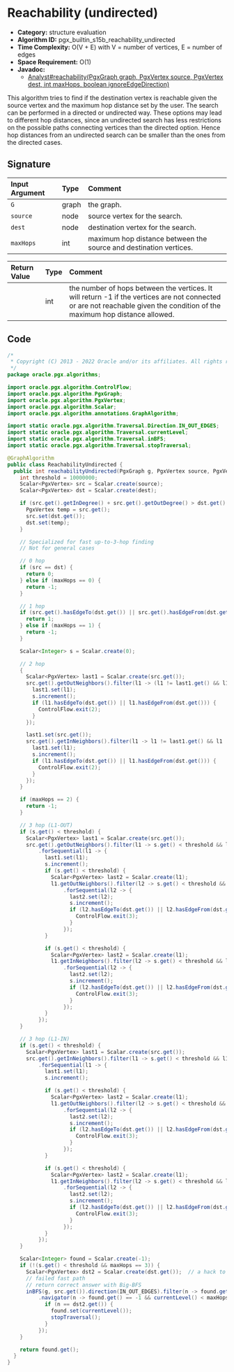 # Reachability (undirected)

- **Category:** structure evaluation
- **Algorithm ID:** pgx_builtin_s15b_reachability_undirected
- **Time Complexity:** O(V + E) with V = number of vertices, E = number of edges
- **Space Requirement:** O(1)
- **Javadoc:** 
  - [Analyst#reachability(PgxGraph graph, PgxVertex<ID> source, PgxVertex<ID> dest, int maxHops, boolean ignoreEdgeDirection)](https://docs.oracle.com/en/database/oracle/property-graph/22.3/spgjv/oracle/pgx/api/Analyst.html#reachability-oracle.pgx.api.PgxGraph-oracle.pgx.api.PgxVertex-oracle.pgx.api.PgxVertex-int-boolean-)

This algorithm tries to find if the destination vertex is reachable given the source vertex and the maximum hop distance set by the user. The search can be performed in a directed or undirected way. These options may lead to different hop distances, since an undirected search has less restrictions on the possible paths connecting vertices than the directed option. Hence hop distances from an undirected search can be smaller than the ones from the directed cases.


## Signature

| Input Argument | Type | Comment |
| :--- | :--- | :--- |
| `G` | graph | the graph. |
| `source` | node | source vertex for the search. |
| `dest` | node | destination vertex for the search. |
| `maxHops` | int | maximum hop distance between the source and destination vertices. |

| Return Value | Type | Comment |
| :--- | :--- | :--- |
| | int | the number of hops between the vertices. It will return -1 if the vertices are not connected or are not reachable given the condition of the maximum hop distance allowed. |

## Code

```java
/*
 * Copyright (C) 2013 - 2022 Oracle and/or its affiliates. All rights reserved.
 */
package oracle.pgx.algorithms;

import oracle.pgx.algorithm.ControlFlow;
import oracle.pgx.algorithm.PgxGraph;
import oracle.pgx.algorithm.PgxVertex;
import oracle.pgx.algorithm.Scalar;
import oracle.pgx.algorithm.annotations.GraphAlgorithm;

import static oracle.pgx.algorithm.Traversal.Direction.IN_OUT_EDGES;
import static oracle.pgx.algorithm.Traversal.currentLevel;
import static oracle.pgx.algorithm.Traversal.inBFS;
import static oracle.pgx.algorithm.Traversal.stopTraversal;

@GraphAlgorithm
public class ReachabilityUndirected {
  public int reachabilityUndirected(PgxGraph g, PgxVertex source, PgxVertex dest, int maxHops) {
    int threshold = 10000000;
    Scalar<PgxVertex> src = Scalar.create(source);
    Scalar<PgxVertex> dst = Scalar.create(dest);

    if (src.get().getInDegree() + src.get().getOutDegree() > dst.get().getInDegree() + dst.get().getOutDegree()) {
      PgxVertex temp = src.get();
      src.set(dst.get());
      dst.set(temp);
    }

    // Specialized for fast up-to-3-hop finding
    // Not for general cases

    // 0 hop
    if (src == dst) {
      return 0;
    } else if (maxHops == 0) {
      return -1;
    }

    // 1 hop
    if (src.get().hasEdgeTo(dst.get()) || src.get().hasEdgeFrom(dst.get())) {
      return 1;
    } else if (maxHops == 1) {
      return -1;
    }

    Scalar<Integer> s = Scalar.create(0);

    // 2 hop
    {
      Scalar<PgxVertex> last1 = Scalar.create(src.get());
      src.get().getOutNeighbors().filter(l1 -> (l1 != last1.get() && l1 != src.get())).forSequential(l1 -> {
        last1.set(l1);
        s.increment();
        if (l1.hasEdgeTo(dst.get()) || l1.hasEdgeFrom(dst.get())) {
          ControlFlow.exit(2);
        }
      });

      last1.set(src.get());
      src.get().getInNeighbors().filter(l1 -> l1 != last1.get() && l1 != src.get()).forSequential(l1 -> {
        last1.set(l1);
        s.increment();
        if (l1.hasEdgeTo(dst.get()) || l1.hasEdgeFrom(dst.get())) {
          ControlFlow.exit(2);
        }
      });
    }

    if (maxHops == 2) {
      return -1;
    }

    // 3 hop (L1-OUT)
    if (s.get() < threshold) {
      Scalar<PgxVertex> last1 = Scalar.create(src.get());
      src.get().getOutNeighbors().filter(l1 -> s.get() < threshold && l1 != last1.get() && l1 != src.get())
          .forSequential(l1 -> {
            last1.set(l1);
            s.increment();
            if (s.get() < threshold) {
              Scalar<PgxVertex> last2 = Scalar.create(l1);
              l1.getOutNeighbors().filter(l2 -> s.get() < threshold && l2 != last2.get() && l2 != l1 && l2 != src.get())
                  .forSequential(l2 -> {
                    last2.set(l2);
                    s.increment();
                    if (l2.hasEdgeTo(dst.get()) || l2.hasEdgeFrom(dst.get())) {
                      ControlFlow.exit(3);
                    }
                  });
            }

            if (s.get() < threshold) {
              Scalar<PgxVertex> last2 = Scalar.create(l1);
              l1.getInNeighbors().filter(l2 -> s.get() < threshold && l2 != last2.get() && l2 != l1 && l2 != src.get())
                  .forSequential(l2 -> {
                    last2.set(l2);
                    s.increment();
                    if (l2.hasEdgeTo(dst.get()) || l2.hasEdgeFrom(dst.get())) {
                      ControlFlow.exit(3);
                    }
                  });
            }
          });
    }

    // 3 hop (L1-IN)
    if (s.get() < threshold) {
      Scalar<PgxVertex> last1 = Scalar.create(src.get());
      src.get().getInNeighbors().filter(l1 -> s.get() < threshold && l1 != last1.get() && l1 != src.get())
          .forSequential(l1 -> {
            last1.set(l1);
            s.increment();

            if (s.get() < threshold) {
              Scalar<PgxVertex> last2 = Scalar.create(l1);
              l1.getOutNeighbors().filter(l2 -> s.get() < threshold && l2 != last2.get() && l2 != l1 && l2 != src.get())
                  .forSequential(l2 -> {
                    last2.set(l2);
                    s.increment();
                    if (l2.hasEdgeTo(dst.get()) || l2.hasEdgeFrom(dst.get())) {
                      ControlFlow.exit(3);
                    }
                  });
            }

            if (s.get() < threshold) {
              Scalar<PgxVertex> last2 = Scalar.create(l1);
              l1.getInNeighbors().filter(l2 -> s.get() < threshold && l2 != last2.get() && l2 != l1 && l2 != src.get())
                  .forSequential(l2 -> {
                    last2.set(l2);
                    s.increment();
                    if (l2.hasEdgeTo(dst.get()) || l2.hasEdgeFrom(dst.get())) {
                      ControlFlow.exit(3);
                    }
                  });
            }
          });
    }

    Scalar<Integer> found = Scalar.create(-1);
    if (!(s.get() < threshold && maxHops == 3)) {
      Scalar<PgxVertex> dst2 = Scalar.create(dst.get());  // a hack to get away with creating accessor in above code
      // failed fast path
      // return correct answer with Big-BFS
      inBFS(g, src.get()).direction(IN_OUT_EDGES).filter(n -> found.get() == -1)
          .navigator(n -> found.get() == -1 && currentLevel() < maxHops).forward(n -> {
            if (n == dst2.get()) {
              found.set(currentLevel());
              stopTraversal();
            }
          });
    }

    return found.get();
  }
}
```

